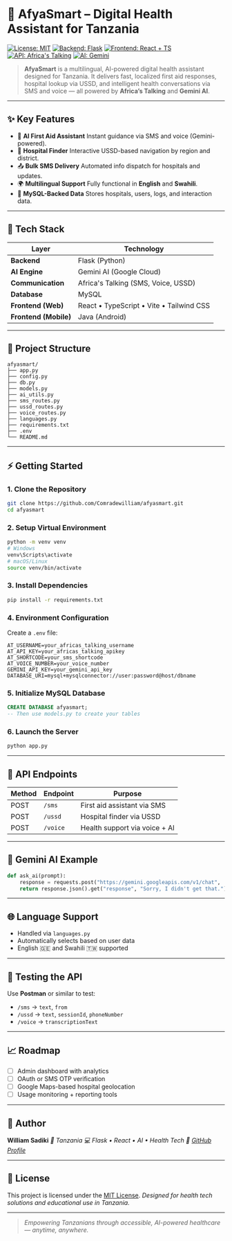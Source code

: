 # 🏥 AfyaSmart – Digital Health Assistant for Tanzania

[![License: MIT](https://img.shields.io/badge/License-MIT-blue.svg)](LICENSE)
[![Backend: Flask](https://img.shields.io/badge/Backend-Flask-blue?logo=python)](https://flask.palletsprojects.com/)
[![Frontend: React + TS](https://img.shields.io/badge/Frontend-React%20%7C%20TypeScript-61DAFB?logo=react)](https://react.dev/)
[![API: Africa's Talking](https://img.shields.io/badge/API-Africa's%20Talking-orange)](https://africastalking.com/)
[![AI: Gemini](https://img.shields.io/badge/AI-Gemini%20AI-brightgreen)](https://cloud.google.com/ai/gemini)

> **AfyaSmart** is a multilingual, AI-powered digital health assistant designed for Tanzania. It delivers fast, localized first aid responses, hospital lookup via USSD, and intelligent health conversations via SMS and voice — all powered by **Africa’s Talking** and **Gemini AI**.

---

## ✨ Key Features

* 🧠 **AI First Aid Assistant**
  Instant guidance via SMS and voice (Gemini-powered).
* 📍 **Hospital Finder**
  Interactive USSD-based navigation by region and district.
* 📤 **Bulk SMS Delivery**
  Automated info dispatch for hospitals and updates.
* 🌍 **Multilingual Support**
  Fully functional in **English** and **Swahili**.
* 📀 **MySQL-Backed Data**
  Stores hospitals, users, logs, and interaction data.

---

## 🧱 Tech Stack

| Layer                 | Technology                               |
| --------------------- | ---------------------------------------- |
| **Backend**           | Flask (Python)                           |
| **AI Engine**         | Gemini AI (Google Cloud)                 |
| **Communication**     | Africa's Talking (SMS, Voice, USSD)      |
| **Database**          | MySQL                                    |
| **Frontend (Web)**    | React • TypeScript • Vite • Tailwind CSS |
| **Frontend (Mobile)** | Java (Android)                           |

---

## 📁 Project Structure

```
afyasmart/
├── app.py
├── config.py
├── db.py
├── models.py
├── ai_utils.py
├── sms_routes.py
├── ussd_routes.py
├── voice_routes.py
├── languages.py
├── requirements.txt
├── .env
└── README.md
```

---

## ⚡ Getting Started

### 1. Clone the Repository

```bash
git clone https://github.com/Comradewilliam/afyasmart.git
cd afyasmart
```

### 2. Setup Virtual Environment

```bash
python -m venv venv
# Windows
venv\Scripts\activate
# macOS/Linux
source venv/bin/activate
```

### 3. Install Dependencies

```bash
pip install -r requirements.txt
```

### 4. Environment Configuration

Create a `.env` file:

```env
AT_USERNAME=your_africas_talking_username
AT_API_KEY=your_africas_talking_apikey
AT_SHORTCODE=your_sms_shortcode
AT_VOICE_NUMBER=your_voice_number
GEMINI_API_KEY=your_gemini_api_key
DATABASE_URI=mysql+mysqlconnector://user:password@host/dbname
```

### 5. Initialize MySQL Database

```sql
CREATE DATABASE afyasmart;
-- Then use models.py to create your tables
```

### 6. Launch the Server

```bash
python app.py
```

---

## 🔌 API Endpoints

| Method | Endpoint | Purpose                       |
| ------ | -------- | ----------------------------- |
| POST   | `/sms`   | First aid assistant via SMS   |
| POST   | `/ussd`  | Hospital finder via USSD      |
| POST   | `/voice` | Health support via voice + AI |

---

## 🤖 Gemini AI Example

```python
def ask_ai(prompt):
    response = requests.post("https://gemini.googleapis.com/v1/chat", ...)
    return response.json().get("response", "Sorry, I didn't get that.")
```

---

## 🌐 Language Support

* Handled via `languages.py`
* Automatically selects based on user data
* English 🇬🇪 and Swahili 🇹🇼 supported

---

## 🧪 Testing the API

Use **Postman** or similar to test:

* `/sms` → `text`, `from`
* `/ussd` → `text`, `sessionId`, `phoneNumber`
* `/voice` → `transcriptionText`

---

## 📈 Roadmap

* [ ] Admin dashboard with analytics
* [ ] OAuth or SMS OTP verification
* [ ] Google Maps-based hospital geolocation
* [ ] Usage monitoring + reporting tools

---

## 👤 Author

**William Sadiki**
*📍 Tanzania*
*💻 Flask • React • AI • Health Tech*
*🔗 [GitHub Profile](https://github.com/Comradewilliam)*

---

## 📄 License

This project is licensed under the [MIT License](LICENSE).
*Designed for health tech solutions and educational use in Tanzania.*

---

> *Empowering Tanzanians through accessible, AI-powered healthcare — anytime, anywhere.*
